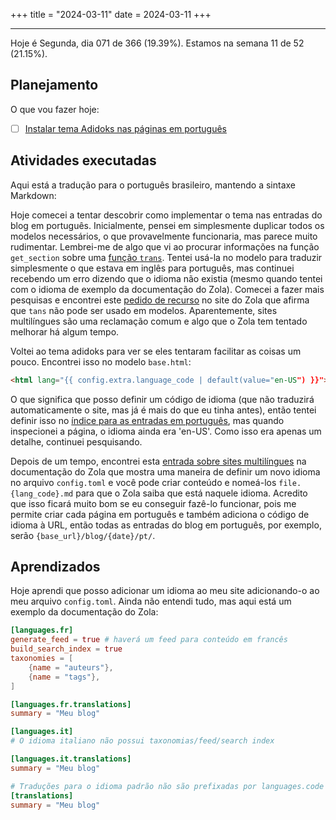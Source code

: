 +++
title = "2024-03-11"
date = 2024-03-11
+++

---

Hoje é Segunda, dia 071 de 366 (19.39%). Estamos na semana 11 de 52 (21.15%).

## Planejamento

O que vou fazer hoje:

- [ ] [Instalar tema Adidoks nas páginas em português](https://github.com/OmnicodeSolutions/worklog-luisa/issues/4)

## Atividades executadas

Aqui está a tradução para o português brasileiro, mantendo a sintaxe Markdown:

Hoje comecei a tentar descobrir como implementar o tema nas entradas do blog em português. Inicialmente, pensei em simplesmente duplicar todos os modelos necessários, o que provavelmente funcionaria, mas parece muito rudimentar. Lembrei-me de algo que vi ao procurar informações na função `get_section` sobre uma [função `trans`](https://www.getzola.org/documentation/templates/overview/#trans). Tentei usá-la no modelo para traduzir simplesmente o que estava em inglês para português, mas continuei recebendo um erro dizendo que o idioma não existia (mesmo quando tentei com o idioma de exemplo da documentação do Zola). Comecei a fazer mais pesquisas e encontrei este [pedido de recurso](https://zola.discourse.group/t/i18n-theme-translations/388/3) no site do Zola que afirma que `tans` não pode ser usado em modelos. Aparentemente, sites multilíngues são uma reclamação comum e algo que o Zola tem tentado melhorar há algum tempo.

Voltei ao tema adidoks para ver se eles tentaram facilitar as coisas um pouco. Encontrei isso no modelo `base.html`:

```html
<html lang="{{ config.extra.language_code | default(value="en-US") }}">
```

O que significa que posso definir um código de idioma (que não traduzirá automaticamente o site, mas já é mais do que eu tinha antes), então tentei definir isso no [índice para as entradas em português](https://github.com/OmnicodeSolutions/worklog-luisa/blob/feat/install_theme/content/blog_pt_br/_index.md), mas quando inspecionei a página, o idioma ainda era 'en-US'. Como isso era apenas um detalhe, continuei pesquisando.

Depois de um tempo, encontrei esta [entrada sobre sites multilíngues](https://www.getzola.org/documentation/content/multilingual/) na documentação do Zola que mostra uma maneira de definir um novo idioma no arquivo `config.toml` e você pode criar conteúdo e nomeá-los `file.{lang_code}.md` para que o Zola saiba que está naquele idioma. Acredito que isso ficará muito bom se eu conseguir fazê-lo funcionar, pois me permite criar cada página em português e também adiciona o código de idioma à URL, então todas as entradas do blog em português, por exemplo, serão `{base_url}/blog/{date}/pt/`.

## Aprendizados

Hoje aprendi que posso adicionar um idioma ao meu site adicionando-o ao meu arquivo `config.toml`. Ainda não entendi tudo, mas aqui está um exemplo da documentação do Zola:

```toml
[languages.fr]
generate_feed = true # haverá um feed para conteúdo em francês
build_search_index = true
taxonomies = [
    {name = "auteurs"},
    {name = "tags"},
]

[languages.fr.translations]
summary = "Meu blog"

[languages.it]
# O idioma italiano não possui taxonomias/feed/search index

[languages.it.translations]
summary = "Meu blog"

# Traduções para o idioma padrão não são prefixadas por languages.code
[translations]
summary = "Meu blog"
```

